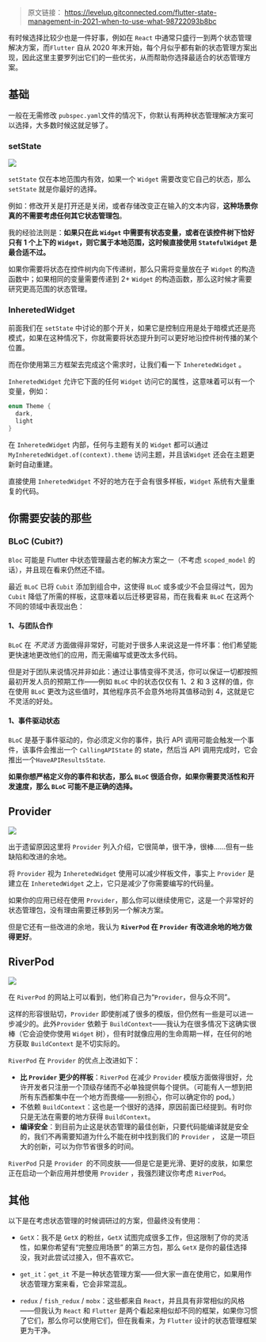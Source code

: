 
> 原文链接： https://levelup.gitconnected.com/flutter-state-management-in-2021-when-to-use-what-98722093b8bc

有时候选择比较少也是一件好事，例如在 `React` 中通常只盛行一到两个状态管理解决方案，而`Flutter` 自从 2020 年末开始，每个月似乎都有新的状态管理方案出现，因此这里主要罗列出它们的一些优劣，从而帮助你选择最适合的状态管理方案。

## 基础

一般在无需修改 `pubspec.yaml`文件的情况下，你默认有两种状态管理解决方案可以选择，大多数时候这就足够了。

### setState


![](http://img.cdn.guoshuyu.cn/20220328_Flutter-StateM/image1)

`setState` 仅在本地范围内有效，如果一个 `Widget` 需要改变它自己的状态，那么 `setState` 就是你最好的选择。

例如：修改开关是打开还是关闭，或者存储改变正在输入的文本内容，**这种场景你真的不需要考虑任何其它状态管理包**。

我的经验法则是：**如果只在此 `Widget` 中需要有状态变量，或者在该控件树下恰好只有 1 个上下的 `Widget`，则它属于本地范围，这时候直接使用 `StatefulWidget` 是最合适不过。**

如果你需要将状态在控件树内向下传递树，那么只需将变量放在子 `Widget` 的构造函数中；如果相同的变量需要传递到 2+  `Widget` 的构造函数，那么这时候才需要研究更高范围的状态管理。

### InheretedWidget

前面我们在 `setState` 中讨论的那个开关，如果它是控制应用是处于暗模式还是亮模式，如果在这种情况下，你就需要将状态提升到可以更好地沿控件树传播的某个位置。

而在你使用第三方框架去完成这个需求时，让我们看一下 `InheretedWidget` 。

`InheretedWidget` 允许它下面的任何 `Widget` 访问它的属性，这意味着可以有一个变量，例如：

```dart
enum Theme {
  dark,
  light 
}
```

在 `InheretedWidget` 内部，任何与主题有关的 `Widget` 都可以通过 `MyInheretedWidget.of(context).theme` 访问主题，并且该`Widget` 还会在主题更新时自动重建。

直接使用 `InheretedWidget` 不好的地方在于会有很多样板，`Widget` 系统有大量重复的代码。

## 你需要安装的那些

### BLoC (Cubit?)

`Bloc` 可能是 Flutter 中状态管理最古老的解决方案之一（不考虑 `scoped_model` 的话），并且现在看来仍然还不错。

最近 `BLoC` 已将 `Cubit` 添加到组合中，这使得 `BLoC` 或多或少不会显得过气，因为 `Cubit` 降低了所需的样板，这意味着以后迁移更容易，而在我看来 `BLoC` 在这两个不同的领域中表现出色：

#### 1、与团队合作

`BLoC` 在 *不灵活* 方面做得非常好，可能对于很多人来说这是一件坏事：他们希望能更快速地更改他们的应用，而无需编写或更改太多代码。

但是对于团队来说情况并非如此：通过让事情变得不灵活，你可以保证一切都按照最初开发人员的预期工作——例如 `BLoC` 中的状态仅仅有 1、2 和 3 这样的值，你在使用 `BLoC` 更改为这些值时，其他程序员不会意外地将其值移动到 4，这就是它不灵活的好处。

#### 1、事件驱动状态

`BLoC` 是基于事件驱动的，你必须定义你的事件，执行 API 调用可能会触发一个事件，该事件会推出一个  `CallingAPIState` 的 state，然后当 API 调用完成时，它会推出一个`HaveAPIResultsState`.

**如果你想严格定义你的事件和状态，那么 `BLoC` 很适合你，如果你需要灵活性和开发速度，那么 `BLoC` 可能不是正确的选择。**

## Provider


![](http://img.cdn.guoshuyu.cn/20220328_Flutter-StateM/image2)

出于遗留原因这里将 `Provider` 列入介绍，它很简单，很干净，很棒……但有一些缺陷和改进的余地。

将 `Provider` 视为 `InheretedWidget` 使用可以减少样板文件，事实上 `Provider` 是建立在 `InheretedWidget` 之上，它只是减少了你需要编写的代码量。

如果你的应用已经在使用 `Provider`，那么你可以继续使用它，这是一个非常好的状态管理包，没有理由需要迁移到另一个解决方案。

但是它还有一些改进的余地，我认为 **`RiverPod` 在 `Provider` 有改进余地的地方做得更好**。

## RiverPod


![](http://img.cdn.guoshuyu.cn/20220328_Flutter-StateM/image3)

在 `RiverPod` 的网站上可以看到，他们称自己为“`Provider`，但与众不同”。

这样的形容很贴切，`Provider` 即使削减了很多的模版，但仍然有一些是可以进一步减少的。此外`Provider` 依赖于 `BuildContext`——我认为在很多情况下这确实很棒（它会迫使你使用 `Widget` 树），但有时就像应用的生命周期一样，在任何的地方获取 `BuildContext` 是不切实际的。

`RiverPod` 在 `Provider` 的优点上改进如下：

-   **比 `Provider` 更少的样板**：`RiverPod` 在减少 `Provider` 模版方面做得很好，允许开发者只注册一个顶级存储而不必单独提供每个提供。（可能有人一想到把所有东西都集中在一个地方而畏缩——别担心，你可以确定你的 pod。）
-   不依赖 `BuildContext`：这也是一个很好的选择，原因前面已经提到。有时你只是无法在需要的地方获得 `BuildContext`。
-   **编译安全**：到目前为止这是状态管理的最佳创新，只要代码能编译就是安全的，我们不再需要知道为什么不能在树中找到我们的 `Provider` ， 这是一项巨大的创新，可以为你节省很多的时间。

`RiverPod` 只是 `Provider `的不同皮肤——但是它是更光滑、更好的皮肤，如果您正在启动一个新应用并想使用 `Provider` ，我强烈建议你考虑 `RiverPod`。

## 其他

以下是在考虑状态管理的时候调研过的方案，但最终没有使用：

-   `GetX`：我不是 `GetX` 的粉丝，`GetX` 试图完成很多工作，但这限制了你的灵活性，如果你希望有“完整应用场景” 的第三方包，那么 `GetX` 是你的最佳选择没，我对此尝试过接入，但不喜欢它。

-   `get_it`：`get_it` 不是一种状态管理方案——但大家一直在使用它，如果用作状态管理方案来看，它会非常混乱。

-   `redux` / `fish_redux` / `mobx`：这些都来自 `React`，并且具有非常相似的风格——但我认为 `React` 和 `Flutter` 是两个看起来相似却不同的框架，如果你习惯了它们，那么你可以使用它们，但在我看来，为 `Flutter` 设计的状态管理框架更为干净。